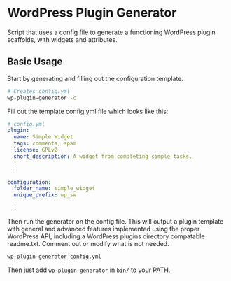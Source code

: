 WordPress Plugin Generator
===================

Script that uses a config file to generate a functioning WordPress plugin scaffolds, with widgets and attributes.


## Basic Usage

Start by generating and filling out the configuration template.

```bash
# Creates config.yml
wp-plugin-generator -c
```

Fill out the template config.yml file which looks like this:

```yml
# config.yml
plugin:
  name: Simple Widget
  tags: comments, spam
  license: GPLv2
  short_description: A widget from completing simple tasks.
  .
  .

configuration:
  folder_name: simple_widget
  unique_prefix: wp_sw
  .
  .
```

Then run the generator on the config file. This will output a plugin template with general and advanced features implemented using the proper WordPress API, including a WordPress plugins directory compatable readme.txt. Comment out or modify what is not needed.

```bash
wp-plugin-generator config.yml
```

Then just add `wp-plugin-generator` in `bin/` to your PATH.
